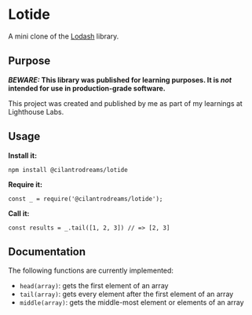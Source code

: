 # Lotide

A mini clone of the [Lodash](https://lodash.com) library.

## Purpose

**_BEWARE:_ This library was published for learning purposes. It is _not_ intended for use in production-grade software.**

This project was created and published by me as part of my learnings at Lighthouse Labs. 

## Usage

**Install it:**

`npm install @cilantrodreams/lotide`

**Require it:**

`const _ = require('@cilantrodreams/lotide');`

**Call it:**

`const results = _.tail([1, 2, 3]) // => [2, 3]`

## Documentation

The following functions are currently implemented:

* `head(array)`: gets the first element of an array
* `tail(array)`: gets every element after the first element of an array
* `middle(array)`: gets the middle-most element or elements of an array